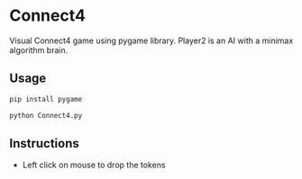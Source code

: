 # Connect4
Visual Connect4 game using pygame library. 
Player2 is an AI with a minimax algorithm brain.


## Usage

```python
pip install pygame
```
```python
python Connect4.py
```

## Instructions
- Left click on mouse to drop the tokens
